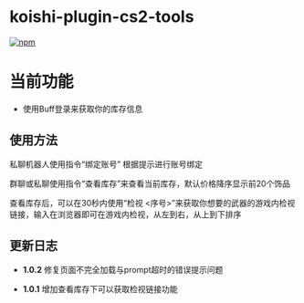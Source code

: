 # koishi-plugin-cs2-tools

[![npm](https://img.shields.io/npm/v/koishi-plugin-cs2-tools?style=flat-square)](https://www.npmjs.com/package/koishi-plugin-cs2-tools)

# 当前功能
- 使用Buff登录来获取你的库存信息
## 使用方法
私聊机器人使用指令“绑定账号” 根据提示进行账号绑定

群聊或私聊使用指令“查看库存”来查看当前库存，默认价格降序显示前20个饰品

查看库存后，可以在30秒内使用“检视 <序号>”来获取你想要的武器的游戏内检视链接，输入在浏览器即可在游戏内检视，从左到右，从上到下排序
## 更新日志
- **1.0.2** 修复页面不完全加载与prompt超时的错误提示问题

- **1.0.1** 增加查看库存下可以获取检视链接功能